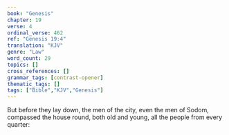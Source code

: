 ```yaml
---
book: "Genesis"
chapter: 19
verse: 4
ordinal_verse: 462
ref: "Genesis 19:4"
translation: "KJV"
genre: "Law"
word_count: 29
topics: []
cross_references: []
grammar_tags: [contrast-opener]
thematic_tags: []
tags: ["Bible","KJV","Genesis"]
---
```

But before they lay down, the men of the city, even the men of Sodom, compassed the house round, both old and young, all the people from every quarter:
